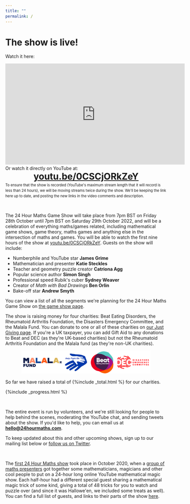 ```yaml
---
title: ""
permalink: /
---
```


# The show is live!
Watch it here:
<center><iframe width="560" height="315" src="https://www.youtube.com/embed/0CSCjORkZeY" title="YouTube video player" frameborder="0" allow="accelerometer; autoplay; clipboard-write; encrypted-media; gyroscope; picture-in-picture" allowfullscreen></iframe></center>
Or watch it directly on YouTube at:
<center style="font-size:200%; font-weight:bold"><a href='https://youtu.be/0CSCjORkZeY'>youtu.be/0CSCjORkZeY</a></center>
<span style="font-size:80%">To ensure that the show is recorded (YouTube's maximum stream length that it will record is less than 24 hours), we will be moving streams twice during the show.
We'll be keeping the link here up to date, and posting the new links in the video comments and description.</span>

&nbsp;

The 24 Hour Maths Game Show will take place from 7pm BST on Friday 28th October until 7pm BST on Saturday 29th October 2022, and will be a celebration of everything maths/games related, including mathematical game shows, game theory, maths games and anything else in the intersection of maths and games.
You will be able to watch the first nine hours of the show at [youtu.be/0CSCjORkZeY](https://youtu.be/0CSCjORkZeY).
Guests on the show will include:

- Numberphile and YouTube star **James Grime**
- Mathematician and presenter **Katie Steckles**
- Teacher and geometry puzzle creator **Catriona Agg**
- Popular science author **Simon Singh**
- Professional speed Rubik's cuber **Sydney Weaver**
- Creator of *Math with Bad Drawings* **Ben Orlin**
- Bake-off star **Andrew Smyth**

You can view a list of all the segments we're planning for the 24 Hour Maths Game Show on [the game show page](game-show.md).

The show is raising money for four charities: Beat Eating Disorders, the Rheumatoid Arthritis Foundation, the Disasters Emergency Committee, and the Malala Fund.
You can donate to one or all of these charities on [our Just Giving page](https://www.justgiving.com/team/24hourmathsgameshow).
If you're a UK taxpayer, you can add Gift Aid to any donations to Beat and DEC (as they're UK-based charities) but not the Rheumatoid Arthritis Foundation
and the Malala fund (as they're non-UK charities).

<center><a href='https://www.justgiving.com/team/24hourmathsgameshow'><img src='/assets/img/charity-logos.png' style='width:80%' class='noshadow'></a></center>

So far we have raised a total of {%include _total.html %} for our charities.

{%include _progress.html %}

&nbsp;

The entire event is run by volunteers, and we're still looking for people to help behind the scenes, moderating the YouTube chat, and sending tweets about the show.
If you'd like to help, you can email us at **hello@24hourmaths.com**.

To keep updated about this and other upcoming shows, sign up to our mailing list below or [follow us on Twitter](https://twitter.com/24hmaths).

<div style="text-align: center" class="sender-form-field" data-sender-form-id="kyx9nvl2akal8dqdddu"></div>

<br />

The [first 24 Hour Maths show](magic.md) took place in October 2020, when a [group of maths presenters](team.md) got together some mathematicians, 
magicians and other cool people to put on a 24-hour long online YouTube mathematical magic show. Each half-hour had a 
different special guest sharing a mathematical magic trick of some kind, giving a total of 48 tricks for you to watch and 
puzzle over (and since it was Hallowe'en, we included some treats as well).
You can find a full list of guests, and links to their parts of the show [here](magic.md).
